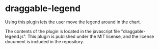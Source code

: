 draggable-legend
================
Using this plugin lets the user move the legend around in the chart.

The contents of the plugin is located in the javascript file "draggable-legend.js". 
This plugin is published under the MIT license, and the license document is included in the repository.